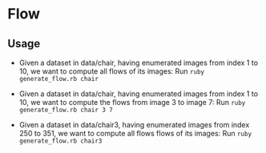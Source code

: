 # Flow

## Usage

+ Given a dataset in data/chair, having enumerated images from index 1 to 10, we want to compute all flows of its images:
Run `ruby generate_flow.rb chair`

+ Given a dataset in data/chair, having enumerated images from index 1 to 10, we want to compute the flows from image 3 to image 7:
Run `ruby generate_flow.rb chair 3 7`

+ Given a dataset in data/chair3, having enumerated images from index 250 to 351, we want to compute all flows flows of its images:
Run `ruby generate_flow.rb chair3`
